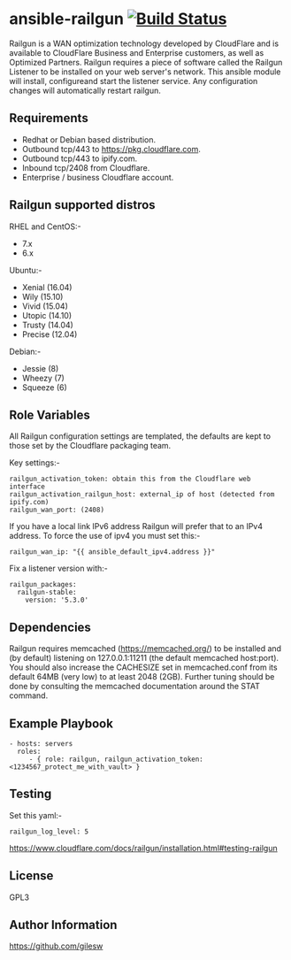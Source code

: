ansible-railgun [![Build Status](https://travis-ci.org/gilesw/ansible-railgun.png?branch=master)](https://travis-ci.org/gilesw/ansible-railgun)
===============

Railgun is a WAN optimization technology developed by CloudFlare and is available to CloudFlare Business and Enterprise customers, as well as Optimized Partners. Railgun requires a piece of software called the Railgun Listener to be installed on your web server's network. This ansible module will install, configureand start the listener service. Any configuration changes will automatically restart railgun.

Requirements
------------

- Redhat or Debian based distribution.
- Outbound tcp/443 to https://pkg.cloudflare.com.
- Outbound tcp/443 to ipify.com.
- Inbound tcp/2408 from Cloudflare.
- Enterprise / business Cloudflare account.

Railgun supported distros
-------------------------

RHEL and CentOS:-

- 7.x
- 6.x

Ubuntu:-

- Xenial (16.04)
- Wily (15.10)
- Vivid (15.04)
- Utopic (14.10)
- Trusty (14.04)
- Precise (12.04)

Debian:-

- Jessie (8)
- Wheezy (7)
- Squeeze (6)

Role Variables
--------------
All Railgun configuration settings are templated, the defaults are kept to those set by the Cloudflare packaging team.

Key settings:-

    railgun_activation_token: obtain this from the Cloudflare web interface
    railgun_activation_railgun_host: external_ip of host (detected from ipify.com)
    railgun_wan_port: (2408)

If you have a local link IPv6 address Railgun will prefer that to an IPv4 address. To force the use of ipv4 you must set this:-

    railgun_wan_ip: "{{ ansible_default_ipv4.address }}"

Fix a listener version with:-

    railgun_packages:
      railgun-stable:
        version: '5.3.0'

Dependencies
------------

Railgun requires memcached (https://memcached.org/) to be installed and (by default) listening on 127.0.0.1:11211 (the default memcached host:port).
You should also increase the CACHESIZE set in memcached.conf from its default 64MB (very low) to at least 2048 (2GB). Further tuning should be done by consulting the memcached documentation around the STAT command.


Example Playbook
----------------

    - hosts: servers
      roles:
         - { role: railgun, railgun_activation_token: <1234567_protect_me_with_vault> }

Testing
-------

Set this yaml:-

    railgun_log_level: 5

https://www.cloudflare.com/docs/railgun/installation.html#testing-railgun


License
-------

GPL3

Author Information
------------------

https://github.com/gilesw


